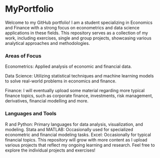 # MyPortfolio
Welcome to my GitHub portfolio! I am a student specializing in Economics and Finance with a strong focus on econometrics and data science applications in these fields. This repository serves as a collection of my work, including exercises, single and group projects, showcasing various analytical approaches and methodologies.

### Areas of Focus

Econometrics: Applied analysis of economic and financial data.

Data Science: Utilizing statistical techniques and machine learning models to solve real-world problems in economics and finance.

Finance: I will eventually upload some material regarding more typical finance topics, such as corporate finance, investments, risk management, derivatives, financial modelling and more.

### Languages and Tools

R and Python: Primary languages for data analysis, visualization, and modeling.
Stata and MATLAB: Occasionally used for specialized econometric and financial modeling tasks.
Excel: Occasionally for typical financial topics.
This repository will grow with more content as I upload various projects that reflect my ongoing learning and research. Feel free to explore the individual projects and exercises!
